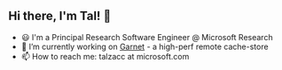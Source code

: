 ## Hi there, I'm Tal! 👋

- 😃 I'm a Principal Research Software Engineer @ Microsoft Research
- 🔭 I’m currently working on [Garnet](https://github.com/microsoft/garnet/) - a high-perf remote cache-store
- 📫 How to reach me: talzacc at microsoft.com
